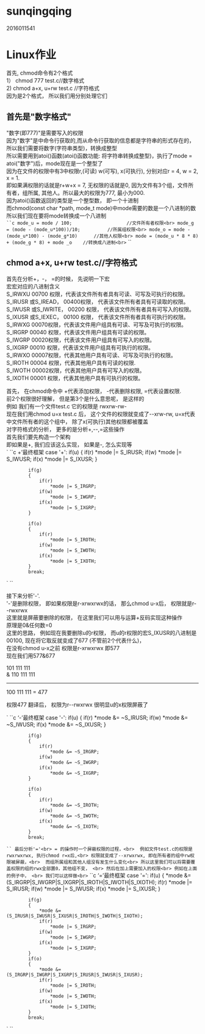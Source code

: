 # sunqingqing
2016011541

Linux作业
=========

首先, chmod命令有2个格式<br>
1）  chmod 777 test.c//数字格式<br>
2) chmod a+x, u+rw test.c //字符格式<br>
因为是2个格式， 所以我们用分别处理它们<br>

首先是"数字格式"
----------------
"数字(即777)"是需要写入的权限<br>
因为"数字"是中命令行获取的,而从命令行获取的信息都是字符串的形式存在的，所以我们需要将数字(字符串类型)，转换成整型<br>
所以需要用到atoi()函数(atoi()函数功能: 将字符串转换成整型)，执行了mode = atoi("数字")后，mode现在是一个整型了<br>
因为在文件的权限中有3中权限r,(可读) w(可写), x(可执行), 分别对应r = 4, w = 2, x = 1. <br>
即如果满权限的话就是r+w+x = 7, 无权限的话就是0, 因为文件有3个组，文件所有者，组所属, 其他人。所以最大的权限为777, 最小为000.<br>
因为atoi()函数返回的类型是一个整型数， 即一个十进制<br>
而chmod(const char *path, mode_t mode)中mode需要的数是一个八进制的数<br>
所以我们现在要将mode转换成一个八进制<br>
` ``c
mode_u = mode / 100;					//文件所有者权限<br>
mode_g = (mode - (mode_u*100))/10;			//所属组权限<br>
mode_o = mode - (mode_u*100) - (mode_g*10)		//其他人权限<br>
mode = (mode_u * 8 * 8) + (mode_g * 8) + mode _o	//转换成八进制<br>
` ``

chmod a+x, u+rw test.c//字符格式
------------------------------
首先在分析+，-， =的时候， 先说明一下宏<br>
宏宏对应的八进制含义<br>
S_IRWXU  00700 权限，代表该文件所有者具有可读、可写及可执行的权限。<br>
S_IRUSR 或S_IREAD，      00400权限， 代表该文件所有者具有可读取的权限。<br>
S_IWUSR 或S_IWRITE，   00200 权限， 代表该文件所有者具有可写入的权限。<br>
S_IXUSR 或S_IEXEC，      00100 权限， 代表该文件所有者具有可执行的权限。<br>
S_IRWXG 00070权限，代表该文件用户组具有可读、可写及可执行的权限。<br>
S_IRGRP 00040 权限，代表该文件用户组具有可读的权限。<br>
S_IWGRP 00020权限，代表该文件用户组具有可写入的权限。<br>
S_IXGRP 00010 权限，代表该文件用户组具有可执行的权限。<br>
S_IRWXO 00007权限，代表其他用户具有可读、可写及可执行的权限。<br>
S_IROTH 00004 权限，代表其他用户具有可读的权限.<br>
S_IWOTH 00002权限，代表其他用户具有可写入的权限。<br>
S_IXOTH 00001 权限，代表其他用户具有可执行的权限。<br>

首先， 在chmod命令中 +代表添加权限， -代表删除权限, =代表设置权限.<br>
前2个权限很好理解， 但是第3个是什么意思呢， 是这样的<br>
例如 我们有一个文件test.c 它的权限是 rwxrw-rw-<br>
现在我们用chmod u=x test.c 后， 这个文件的权限就变成了--xrw-rw, u=x代表中文件所有者的这个组中， 除了x(可执行)其他权限都被覆盖<br>
对字符格式的分析， 更多的是分析+,--,=这些操作<br>
首先我们要先构造一个架构<br>
即如果是+, 我们应该这么实现， 如果是-, 怎么实现等<br>
` ``c
+’最终框架
		case '+':
			if(u)
			{
				if(r)
					*mode |= S_IRUSR;
				if(w)
					*mode |= S_IWUSR;
				if(x)
					*mode |= S_IXUSR;
			}
 
			if(g)
			{
				if(r)
					*mode |= S_IRGRP;
				if(w)
					*mode |= S_IWGRP;
				if(x)
					*mode |= S_IXGRP;
			}
 
			if(o)
			{
				if(r)
					*mode |= S_IROTH;
				if(w)
					*mode |= S_IWOTH;
				if(x)
					*mode |= S_IXOTH;	
			}
			break;
  ` ``
  
  接下来分析'-'.<br>
 '-'是删除权限， 即如果权限是r-xrwxrwx的话， 那么chmod u-x后， 权限就是r--rwxrwx<br>
这里就是屏蔽要删除的权限， 在这里我们可以用与运算+反码实现这种操作<br>
原理是0&任何数=0<br>
这里的思路， 例如现在我要删除u的r权限， 而u的r权限的宏S_IXUSR的八进制是00100, 现在将它取反就变成了677 (不管前2个代表什么)， <br>
在没有chmod u-x之前 权限是r-xrwxrwx 即577<br>
现在我们用577&677<br>

101 111 111<br>
& 110 111 111<br>
____________________
100 111 111  = 477<br>

权限477 翻译后， 权限为r--rwxrwx 很明显u的x权限屏蔽了<br>

` ``c
‘-’最终框架
		case '-':
			if(u)
			{
				if(r)
					*mode &= ~S_IRUSR;
				if(w)
					*mode &= ~S_IWUSR;
				if(x)
					*mode &= ~S_IXUSR;
			}
 
			if(g)
			{
				if(r)
					*mode &= ~S_IRGRP;
				if(w)
					*mode &= ~S_IWGRP;
				if(x)
					*mode &= ~S_IXGRP;
			}
 
			if(o)
			{
				if(r)
					*mode &= ~S_IROTH;
				if(w)
					*mode &= ~S_IWOTH;
				if(x)
					*mode &= ~S_IXOTH;	
			}
			break;
` ``
最后分析'='<br>
= 的操作时一个屏蔽权限的过程，<br> 
例如文件test.c的权限是rwxrwxrwx, 执行chmod r=x后,<br>
权限就变成了--xrwxrwx, 即在所有者的组中rw权限被屏蔽，<br> 
而组所属组和其他人组没有发生什么变化<br>
所以这里我们可以将需要覆盖权限的组的rwx全部置0，其他组不变， <br>
然后在加上需要加入的权限<br>
例如在上面的例子中， <br>
我们可以这样做<br>
` ``c
‘=’最终框架
		case '=':
			if(u)
			{
				*mode &= (S_IRGRP|S_IWGRP|S_IXGRP|S_IROTH|S_IWOTH|S_IXOTH);
				if(r)
					*mode |= S_IRUSR;
				if(w)
					*mode |= S_IWUSR;
				if(x)
					*mode |= S_IXUSR;
			}
 
			if(g)
			{
				*mode &= (S_IRUSR|S_IWUSR|S_IXUSR|S_IROTH|S_IWOTH|S_IXOTH);
 				if(r)
					*mode |= S_IRGRP;
				if(w)
					*mode |= S_IWGRP;
				if(x)
					*mode |= S_IXGRP;
			}
			if(o)
			{
				*mode &= (S_IRGRP|S_IWGRP|S_IXGRP|S_IRUSR|S_IWUSR|S_IXUSR);
				if(r)
					*mode |= S_IROTH;
				if(w)
					*mode |= S_IWOTH;
				if(x)
					*mode |= S_IXOTH;
			}
			break;
` ``
